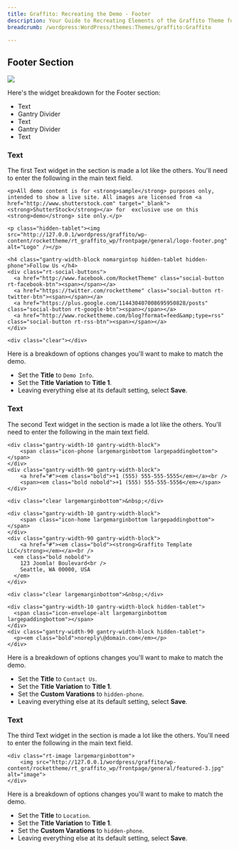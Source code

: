 ```yaml
---
title: Graffito: Recreating the Demo - Footer
description: Your Guide to Recreating Elements of the Graffito Theme for WordPress
breadcrumb: /wordpress:WordPress/themes:Themes/graffito:Graffito

---
```


Footer Section
-----
![][demo8]

Here's the widget breakdown for the Footer section:

* Text
* Gantry Divider
* Text
* Gantry Divider
* Text

### Text
The first Text widget in the section is made a lot like the others. You'll need to enter the following in the main text field.

~~~
<p>All demo content is for <strong>sample</strong> purposes only, intended to show a live site. All images are licensed from <a href="http://www.shutterstock.com" target="_blank"><strong>ShutterStock</strong></a> for  exclusive use on this <strong>demo</strong> site only.</p>

<p class="hidden-tablet"><img src="http://127.0.0.1/wordpress/graffito/wp-content/rockettheme/rt_graffito_wp/frontpage/general/logo-footer.png" alt="Logo" /></p>

<h4 class="gantry-width-block nomargintop hidden-tablet hidden-phone">Follow Us </h4>
<div class="rt-social-buttons">
  <a href="http://www.facebook.com/RocketTheme" class="social-button rt-facebook-btn"><span></span></a>
  <a href="https://twitter.com/rockettheme" class="social-button rt-twitter-btn"><span></span></a>
  <a href="https://plus.google.com/114430407008695950828/posts" class="social-button rt-google-btn"><span></span></a>
  <a href="http://www.rockettheme.com/blog?format=feed&amp;type=rss" class="social-button rt-rss-btn"><span></span></a>
</div>

<div class="clear"></div>
~~~

Here is a breakdown of options changes you'll want to make to match the demo.

* Set the **Title** to `Demo Info`.
* Set the **Title Variation** to **Title 1**.
* Leaving everything else at its default setting, select **Save**.

### Text
The second Text widget in the section is made a lot like the others. You'll need to enter the following in the main text field.

~~~
<div class="gantry-width-10 gantry-width-block">
    <span class="icon-phone largemarginbottom largepaddingbottom"></span>
</div>
<div class="gantry-width-90 gantry-width-block">
    <a href="#"><em class="bold">+1 (555) 555-555-5555</em></a><br />
    <span><em class="bold nobold">+1 (555) 555-555-5556</em></span>
</div>

<div class="clear largemarginbottom">&nbsp;</div>

<div class="gantry-width-10 gantry-width-block">
    <span class="icon-home largemarginbottom largepaddingbottom"></span>
</div>
<div class="gantry-width-90 gantry-width-block">
    <a href="#"><em class="bold"><strong>Graffito Template LLC</strong></em></a><br />
  <em class="bold nobold">
    123 Joomla! Boulevard<br />
    Seattle, WA 00000, USA 
  </em>
</div>

<div class="clear largemarginbottom">&nbsp;</div>

<div class="gantry-width-10 gantry-width-block hidden-tablet">
  <span class="icon-envelope-alt largemarginbottom largepaddingbottom"></span>
</div>
<div class="gantry-width-90 gantry-width-block hidden-tablet">
  <p><em class="bold">noreply\@domain.com</em></p>
</div>

~~~

Here is a breakdown of options changes you'll want to make to match the demo.

* Set the **Title** to `Contact Us`.
* Set the **Title Variation** to **Title 1**.
* Set the **Custom Varations** to `hidden-phone`.
* Leaving everything else at its default setting, select **Save**.

### Text
The third Text widget in the section is made a lot like the others. You'll need to enter the following in the main text field.

~~~
<div class="rt-image largemarginbottom">
    <img src="http://127.0.0.1/wordpress/graffito/wp-content/rockettheme/rt_graffito_wp/frontpage/general/featured-3.jpg" alt="image">
</div>
~~~

Here is a breakdown of options changes you'll want to make to match the demo.

* Set the **Title** to `Location`.
* Set the **Title Variation** to **Title 1**.
* Set the **Custom Varations** to `hidden-phone`.
* Leaving everything else at its default setting, select **Save**.

[demo8]: assets/wp_graffito_demo_8.jpeg